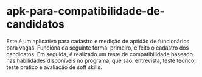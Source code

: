 # apk-para-compatibilidade-de-candidatos

Este é um aplicativo para cadastro e medição de aptidão de funcionários para vagas. Funciona da seguinte forma: primeiro, é feito o cadastro dos candidatos. Em seguida, é realizado um teste de compatibilidade baseado nas habilidades disponíveis no programa, que são: entrevista, teste teórico, teste prático e avaliação de soft skills.
